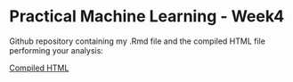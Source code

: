 # Practical Machine Learning - Week4

Github repository containing my .Rmd file and the compiled HTML file performing your analysis:

[Compiled HTML](https://htmlpreview.github.io/?https://raw.githubusercontent.com/pozueco/PracticalMachineLearningWeek4/main/PracticalMachineLearningWeek4.html)
